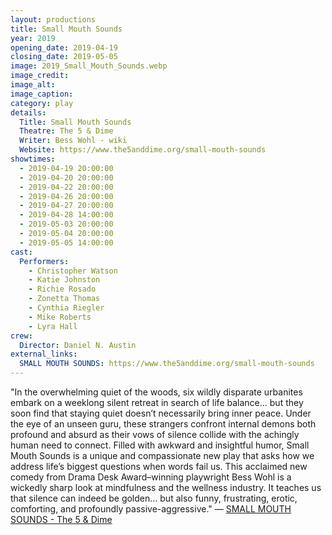 ```yaml
---
layout: productions
title: Small Mouth Sounds
year: 2019
opening_date: 2019-04-19
closing_date: 2019-05-05
image: 2019_Small_Mouth_Sounds.webp
image_credit: 
image_alt:
image_caption:
category: play
details:
  Title: Small Mouth Sounds
  Theatre: The 5 & Dime
  Writer: Bess Wohl - wiki
  Website: https://www.the5anddime.org/small-mouth-sounds
showtimes: 
  - 2019-04-19 20:00:00
  - 2019-04-20 20:00:00
  - 2019-04-22 20:00:00
  - 2019-04-26 20:00:00
  - 2019-04-27 20:00:00
  - 2019-04-28 14:00:00
  - 2019-05-03 20:00:00
  - 2019-05-04 20:00:00
  - 2019-05-05 14:00:00
cast:
  Performers: 
    - Christopher Watson
    - Katie Johnston
    - Richie Rosado
    - Zonetta Thomas
    - Cynthia Riegler
    - Mike Roberts
    - Lyra Hall
crew:
  Director: Daniel N. Austin
external_links:
  SMALL MOUTH SOUNDS: https://www.the5anddime.org/small-mouth-sounds
---
```

"In the overwhelming quiet of the woods, six wildly disparate urbanites embark on a weeklong silent retreat in search of life balance… but they soon find that staying quiet doesn’t necessarily bring inner peace. Under the eye of an unseen guru, these strangers confront internal demons both profound and absurd as their vows of silence collide with the achingly human need to connect. Filled with awkward and insightful humor, Small Mouth Sounds is a unique and compassionate new play that asks how we address life’s biggest questions when words fail us. This acclaimed new comedy from Drama Desk Award–winning playwright Bess Wohl is a wickedly sharp look at mindfulness and the wellness industry. It teaches us that silence can indeed be golden… but also funny, frustrating, erotic, comforting, and profoundly passive-aggressive." — [SMALL MOUTH SOUNDS - The 5 & Dime](https://www.the5anddime.org/small-mouth-sounds)
